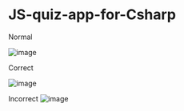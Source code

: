 # JS-quiz-app-for-Csharp
Normal 

![image](https://github.com/Umitt96/JS-quiz-app-for-Csharp/assets/55894059/10cf5628-b5e7-43d7-95ec-c2ecbca58c05)

Correct

![image](https://github.com/Umitt96/JS-quiz-app-for-Csharp/assets/55894059/bef76d47-74f5-4fc8-92ae-e0a17e727512)


Incorrect
![image](https://github.com/Umitt96/JS-quiz-app-for-Csharp/assets/55894059/43c860e7-8d13-4763-baee-0f7904915afd)

